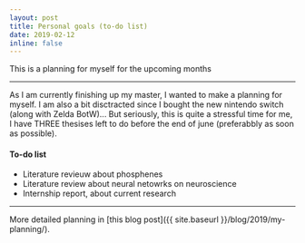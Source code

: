 ```yaml
---
layout: post
title: Personal goals (to-do list)
date: 2019-02-12
inline: false
---
```


This is a planning for myself for the upcoming months

***

As I am currently finishing up my master, I wanted to make a planning for myself. I am also a bit disctracted since I bought the new nintendo switch (along with Zelda BotW)... But seriously, this is quite a stressful time for me, I have THREE thesises left to do before the end of june (preferabbly as soon as possible). 

#### To-do list
<ul>
    <li>Literature revieuw about phosphenes</li>
    <li>Literature review about neural netowrks on neuroscience</li>
    <li>Internship report, about current research</li>
</ul>

***
More detailed planning in [this blog post]({{ site.baseurl }}/blog/2019/my-planning/).

